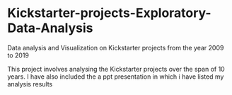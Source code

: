 # Kickstarter-projects-Exploratory-Data-Analysis
Data analysis and Visualization on Kickstarter projects from the year 2009 to 2019

This project involves analysing the Kickstarter projects over the span of 10 years.
I have also included the a ppt presentation in which i have listed my analysis results
